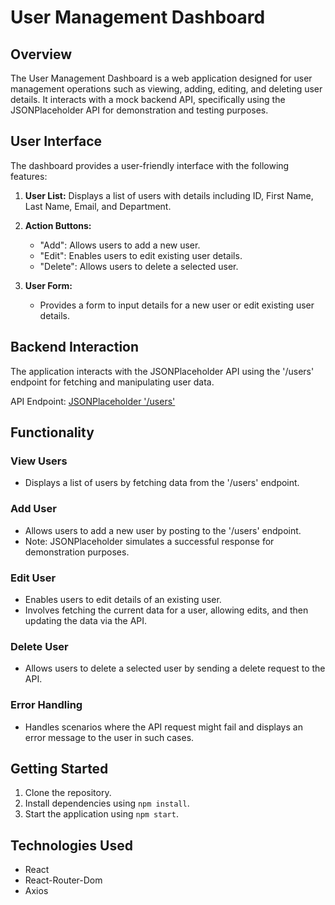 
# User Management Dashboard

## Overview

The User Management Dashboard is a web application designed for user management operations such as viewing, adding, editing, and deleting user details. It interacts with a mock backend API, specifically using the JSONPlaceholder API for demonstration and testing purposes.

## User Interface

The dashboard provides a user-friendly interface with the following features:

1. **User List:** Displays a list of users with details including ID, First Name, Last Name, Email, and Department.

2. **Action Buttons:**
   - "Add": Allows users to add a new user.
   - "Edit": Enables users to edit existing user details.
   - "Delete": Allows users to delete a selected user.

3. **User Form:**
   - Provides a form to input details for a new user or edit existing user details.

## Backend Interaction

The application interacts with the JSONPlaceholder API using the '/users' endpoint for fetching and manipulating user data.

API Endpoint: [JSONPlaceholder '/users'](https://jsonplaceholder.typicode.com/users)

## Functionality

### View Users

- Displays a list of users by fetching data from the '/users' endpoint.

### Add User

- Allows users to add a new user by posting to the '/users' endpoint.
- Note: JSONPlaceholder simulates a successful response for demonstration purposes.

### Edit User

- Enables users to edit details of an existing user.
- Involves fetching the current data for a user, allowing edits, and then updating the data via the API.

### Delete User

- Allows users to delete a selected user by sending a delete request to the API.

### Error Handling

- Handles scenarios where the API request might fail and displays an error message to the user in such cases.

## Getting Started

1. Clone the repository.
2. Install dependencies using `npm install`.
3. Start the application using `npm start`.

## Technologies Used

- React
- React-Router-Dom
- Axios